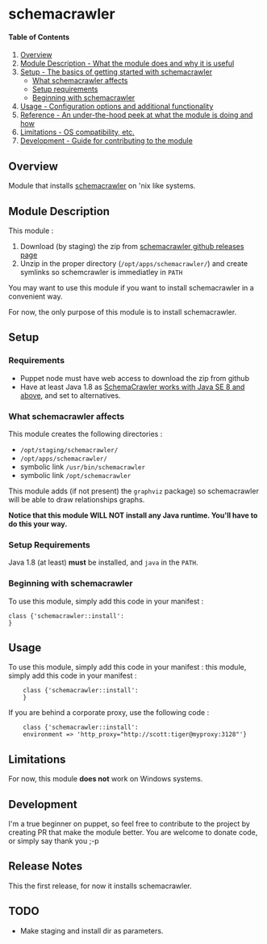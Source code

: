 # schemacrawler

#### Table of Contents

1. [Overview](#overview)
2. [Module Description - What the module does and why it is useful](#module-description)
3. [Setup - The basics of getting started with schemacrawler](#setup)
    * [What schemacrawler affects](#what-schemacrawler-affects)
    * [Setup requirements](#setup-requirements)
    * [Beginning with schemacrawler](#beginning-with-schemacrawler)
4. [Usage - Configuration options and additional functionality](#usage)
5. [Reference - An under-the-hood peek at what the module is doing and how](#reference)
5. [Limitations - OS compatibility, etc.](#limitations)
6. [Development - Guide for contributing to the module](#development)

## Overview

Module that installs [schemacrawler](http://sualeh.github.io/SchemaCrawler/) on 'nix like systems.


## Module Description

This module :

1. Download (by staging) the zip from [schemacrawler github releases page](https://github.com/sualeh/SchemaCrawler/releases/)
3. Unzip in the proper directory (```/opt/apps/schemacrawler/```) and create symlinks so schemcrawler is
immediatley in ```PATH```

You may want to use this module if you want to install schemacrawler in a convenient way.

For now, the only purpose of this module is to install schemacrawler.

## Setup

### Requirements

* Puppet node must have web access to download the zip from github
* Have at least Java 1.8 as [SchemaCrawler works with Java SE 8 and above](http://sualeh.github.io/SchemaCrawler/faq.html#supported-java), and set to alternatives.


### What schemacrawler affects

This module creates the following directories :

* ```/opt/staging/schemacrawler/```
* ```/opt/apps/schemacrawler/```
* symbolic link ```/usr/bin/schemacrawler```
* symbolic link ```/opt/schemacrawler```

This module adds (if not present) the ```graphviz``` package) so schemacrawler will be able to draw relationships graphs.

**Notice that this module WILL NOT install any Java runtime. You'll have to do this your way.**

### Setup Requirements

Java 1.8 (at least) **must** be installed, and ```java``` in the ```PATH```.

### Beginning with schemacrawler

To use this module, simply add this code in your manifest :

	class {'schemacrawler::install':
	}

## Usage

To use this module, simply add this code in your manifest : this module, simply add this code in your manifest :

        class {'schemacrawler::install':
        }

If you are behind a corporate proxy, use the following code :

        class {'schemacrawler::install':
        environment => 'http_proxy="http://scott:tiger@myproxy:3128"'}


## Limitations

For now, this module **does not** work on Windows systems.

## Development

I'm a true beginner on puppet, so feel free to contribute to the project by creating PR that make
the module better. You are welcome to donate code, or simply say thank you ;-p

## Release Notes

This the first release, for now it installs schemacrawler.

## TODO

* Make staging and install dir as parameters.

